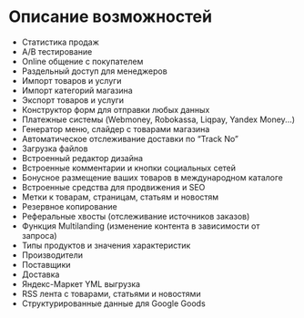 # Описание возможностей


*  Статистика продаж   
*  A/B тестирование   
*  Online общение с покупателем   
*  Раздельный доступ для менеджеров  
*  Импорт товаров и услуги   
*  Импорт категорий магазина   
*  Экспорт товаров и услуги   
*  Конструктор форм для отправки любых данных   
*  Платежные системы (Webmoney, Robokassa, Liqpay, Yandex Money...)   
*  Генератор меню, слайдер с товарами магазина   
*  Автоматическое отслеживание доставки по “Track No”   
*  Загрузка файлов   
*  Встроенный редактор дизайна   
*  Встроенные комментарии и кнопки социальных сетей   
*  Бонусное размещение ваших товаров в международном каталоге   
*  Встроенные средства для продвижения и SEO   
*  Метки к товарам, страницам, статьям и новостям   
*  Резервное копирование   
*  Реферальные хвосты (отслеживание источников заказов)   
*  Функция Multilanding (изменение контента в зависимости от запроса)   
*  Типы продуктов и значения характеристик   
*  Производители   
*  Поставщики   
*  Доставка   
*  Яндекс-Маркет YML выгрузка   
*  RSS лента с товарами, статьями и новостями   
*  Структурированные данные для Google Goods   
